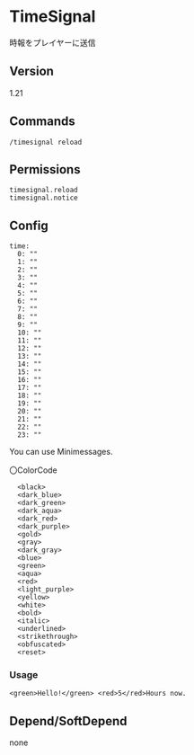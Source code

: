 # TimeSignal
時報をプレイヤーに送信

## Version
1.21

## Commands
```
/timesignal reload
```

## Permissions
```
timesignal.reload
timesignal.notice
```

## Config
```
time:
  0: ""
  1: ""
  2: ""
  3: ""
  4: ""
  5: ""
  6: ""
  7: ""
  8: ""
  9: ""
  10: ""
  11: ""
  12: ""
  13: ""
  14: ""
  15: ""
  16: ""
  17: ""
  18: ""
  19: ""
  20: ""
  21: ""
  22: ""
  23: ""
```

You can use Minimessages.  
  
〇ColorCode
```
  <black>
  <dark_blue>
  <dark_green>
  <dark_aqua>
  <dark_red>
  <dark_purple>
  <gold>
  <gray>
  <dark_gray>
  <blue>
  <green>
  <aqua>
  <red>
  <light_purple>
  <yellow>
  <white>
  <bold>
  <italic>
  <underlined>
  <strikethrough>
  <obfuscated>
  <reset>
```

### Usage
```
<green>Hello!</green> <red>5</red>Hours now.
```

## Depend/SoftDepend
none
